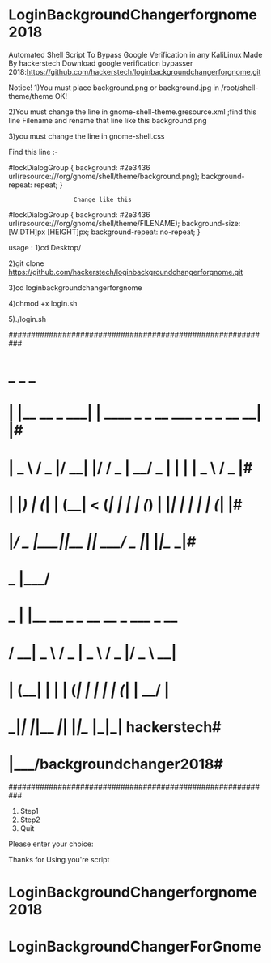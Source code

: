 # LoginBackgroundChangerforgnome2018
Automated Shell Script To Bypass Google Verification in any KaliLinux 
Made By hackerstech
Download google verification bypasser 2018:https://github.com/hackerstech/loginbackgroundchangerforgnome.git
 
Notice! 1)You must place background.png or background.jpg in /root/shell-theme/theme OK!

2)You must change the  line in gnome-shell-theme.gresource.xml ;find this line <file>Filename</file> and rename that line like this <file>background.png</file>

3)you must change the line in gnome-shell.css 

Find this line :-

#lockDialogGroup {
  background: #2e3436 url(resource:///org/gnome/shell/theme/background.png);
  background-repeat: repeat; } 
                      
                      Change like this

#lockDialogGroup {
  background: #2e3436 url(resource:///org/gnome/shell/theme/FILENAME);
  background-size: [WIDTH]px [HEIGHT]px;
  background-repeat: no-repeat;
}


usage :
1)cd Desktop/

2)git clone https://github.com/hackerstech/loginbackgroundchangerforgnome.git

3)cd loginbackgroundchangerforgnome

4)chmod +x login.sh 

5)./login.sh



###########################################################
#  _                _                                   _ #
# | |__   __ _  ___| | ____ _ _ __ ___  _   _ _ __   __| |#
# |  _ \ / _  |/ __| |/ / _  |  __/ _ \| | | |  _ \ / _  |#
# | |_) | (_| | (__|   < (_| | | | (_) | |_| | | | | (_| |#
# |____/ \__ _|\___|_|\_\__  |_|  \___/ \__ _|_| |_|\__ _|#
#               _        |___/                            #
#          _  | |__   __ _ _ __   __ _  ___ _ __          #
#         / __|  _ \ / _  |  _ \ / _  |/ _ \  __|         #
#        | (__| | | | (_| | | | | (_| |  __/ |            #
#         \___|_| |_|\__ _|_| |_|\__  |\___|_| hackerstech#
#                                |___/backgroundchanger2018#
###########################################################

1) Step1 
2) Step2
3) Quit

Please enter your choice: 



Thanks for Using you're script 
# LoginBackgroundChangerforgnome2018
# LoginBackgroundChangerForGnome
